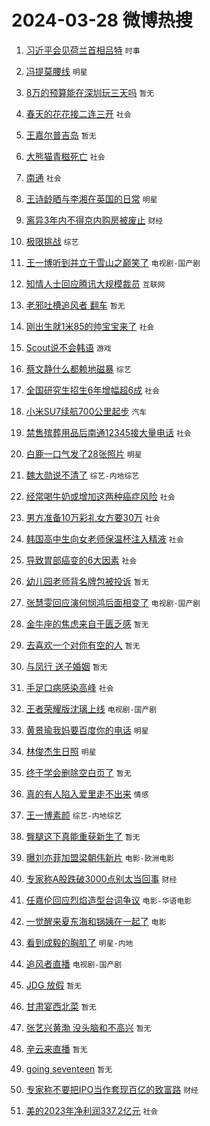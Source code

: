 # 2024-03-28 微博热搜 
1. [习近平会见荷兰首相吕特](https://m.weibo.cn/search?containerid=100103type%3D1%26t%3D10%26q%3D%23%E4%B9%A0%E8%BF%91%E5%B9%B3%E4%BC%9A%E8%A7%81%E8%8D%B7%E5%85%B0%E9%A6%96%E7%9B%B8%E5%90%95%E7%89%B9%23&stream_entry_id=51&isnewpage=1&extparam=seat%3D1%26q%3D%2523%25E4%25B9%25A0%25E8%25BF%2591%25E5%25B9%25B3%25E4%25BC%259A%25E8%25A7%2581%25E8%258D%25B7%25E5%2585%25B0%25E9%25A6%2596%25E7%259B%25B8%25E5%2590%2595%25E7%2589%25B9%2523%26pos%3D0%26filter_type%3Drealtimehot%26c_type%3D51%26stream_entry_id%3D51%26dgr%3D0%26cate%3D10103%26display_time%3D1711555542%26pre_seqid%3D171155554222407119172) `时事` 

2. [冯提莫腰线](https://m.weibo.cn/search?containerid=100103type%3D1%26t%3D10%26q%3D%23%E5%86%AF%E6%8F%90%E8%8E%AB%E8%85%B0%E7%BA%BF%23&stream_entry_id=31&isnewpage=1&extparam=seat%3D1%26filter_type%3Drealtimehot%26band_rank%3D1%26pos%3D0%26c_type%3D31%26cate%3D5001%26lcate%3D5001%26stream_entry_id%3D31%26realpos%3D1%26q%3D%2523%25E5%2586%25AF%25E6%258F%2590%25E8%258E%25AB%25E8%2585%25B0%25E7%25BA%25BF%2523%26flag%3D1%26dgr%3D0%26display_time%3D1711555542%26pre_seqid%3D171155554222407119172) `明星` 

3. [8万的预算能在深圳玩三天吗](https://m.weibo.cn/search?containerid=100103type%3D1%26t%3D10%26q%3D8%E4%B8%87%E7%9A%84%E9%A2%84%E7%AE%97%E8%83%BD%E5%9C%A8%E6%B7%B1%E5%9C%B3%E7%8E%A9%E4%B8%89%E5%A4%A9%E5%90%97&stream_entry_id=31&isnewpage=1&extparam=seat%3D1%26filter_type%3Drealtimehot%26band_rank%3D2%26pos%3D1%26c_type%3D31%26cate%3D5001%26lcate%3D5001%26stream_entry_id%3D31%26realpos%3D2%26q%3D8%25E4%25B8%2587%25E7%259A%2584%25E9%25A2%2584%25E7%25AE%2597%25E8%2583%25BD%25E5%259C%25A8%25E6%25B7%25B1%25E5%259C%25B3%25E7%258E%25A9%25E4%25B8%2589%25E5%25A4%25A9%25E5%2590%2597%26flag%3D2%26dgr%3D0%26display_time%3D1711555542%26pre_seqid%3D171155554222407119172) `暂无` 

4. [春天的花花接二连三开](https://m.weibo.cn/search?containerid=100103type%3D1%26t%3D10%26q%3D%23%E6%98%A5%E5%A4%A9%E7%9A%84%E8%8A%B1%E8%8A%B1%E6%8E%A5%E4%BA%8C%E8%BF%9E%E4%B8%89%E5%BC%80%23&stream_entry_id=31&isnewpage=1&extparam=seat%3D1%26filter_type%3Drealtimehot%26band_rank%3D3%26pos%3D2%26c_type%3D31%26cate%3D5001%26lcate%3D5001%26stream_entry_id%3D31%26realpos%3D3%26q%3D%2523%25E6%2598%25A5%25E5%25A4%25A9%25E7%259A%2584%25E8%258A%25B1%25E8%258A%25B1%25E6%258E%25A5%25E4%25BA%258C%25E8%25BF%259E%25E4%25B8%2589%25E5%25BC%2580%2523%26flag%3D0%26dgr%3D0%26display_time%3D1711555542%26pre_seqid%3D171155554222407119172) `社会` 

5. [王嘉尔普吉岛](https://m.weibo.cn/search?containerid=100103type%3D1%26t%3D10%26q%3D%E7%8E%8B%E5%98%89%E5%B0%94%E6%99%AE%E5%90%89%E5%B2%9B&stream_entry_id=31&isnewpage=1&extparam=seat%3D1%26filter_type%3Drealtimehot%26band_rank%3D4%26pos%3D3%26c_type%3D31%26cate%3D5001%26lcate%3D5001%26stream_entry_id%3D31%26realpos%3D4%26q%3D%25E7%258E%258B%25E5%2598%2589%25E5%25B0%2594%25E6%2599%25AE%25E5%2590%2589%25E5%25B2%259B%26flag%3D2%26dgr%3D0%26display_time%3D1711555542%26pre_seqid%3D171155554222407119172) `暂无` 

6. [大熊猫青糍死亡](https://m.weibo.cn/search?containerid=100103type%3D1%26t%3D10%26q%3D%23%E5%A4%A7%E7%86%8A%E7%8C%AB%E9%9D%92%E7%B3%8D%E6%AD%BB%E4%BA%A1%23&stream_entry_id=31&isnewpage=1&extparam=seat%3D1%26filter_type%3Drealtimehot%26band_rank%3D5%26pos%3D4%26c_type%3D31%26cate%3D5001%26lcate%3D5001%26stream_entry_id%3D31%26realpos%3D5%26q%3D%2523%25E5%25A4%25A7%25E7%2586%258A%25E7%258C%25AB%25E9%259D%2592%25E7%25B3%258D%25E6%25AD%25BB%25E4%25BA%25A1%2523%26flag%3D2%26dgr%3D0%26display_time%3D1711555542%26pre_seqid%3D171155554222407119172) `社会` 

7. [南通](https://m.weibo.cn/search?containerid=100103type%3D1%26t%3D10%26q%3D%E5%8D%97%E9%80%9A&stream_entry_id=31&isnewpage=1&extparam=seat%3D1%26filter_type%3Drealtimehot%26band_rank%3D6%26pos%3D5%26c_type%3D31%26cate%3D5001%26lcate%3D5001%26stream_entry_id%3D31%26realpos%3D6%26q%3D%25E5%258D%2597%25E9%2580%259A%26flag%3D2%26dgr%3D0%26display_time%3D1711555542%26pre_seqid%3D171155554222407119172) `社会` 

8. [王诗龄晒与李湘在英国的日常](https://m.weibo.cn/search?containerid=100103type%3D1%26t%3D10%26q%3D%23%E7%8E%8B%E8%AF%97%E9%BE%84%E6%99%92%E4%B8%8E%E6%9D%8E%E6%B9%98%E5%9C%A8%E8%8B%B1%E5%9B%BD%E7%9A%84%E6%97%A5%E5%B8%B8%23&stream_entry_id=31&isnewpage=1&extparam=seat%3D1%26filter_type%3Drealtimehot%26band_rank%3D7%26pos%3D6%26c_type%3D31%26cate%3D5001%26lcate%3D5001%26stream_entry_id%3D31%26realpos%3D7%26q%3D%2523%25E7%258E%258B%25E8%25AF%2597%25E9%25BE%2584%25E6%2599%2592%25E4%25B8%258E%25E6%259D%258E%25E6%25B9%2598%25E5%259C%25A8%25E8%258B%25B1%25E5%259B%25BD%25E7%259A%2584%25E6%2597%25A5%25E5%25B8%25B8%2523%26flag%3D2%26dgr%3D0%26display_time%3D1711555542%26pre_seqid%3D171155554222407119172) `明星` 

9. [离异3年内不得京内购房被废止](https://m.weibo.cn/search?containerid=100103type%3D1%26t%3D10%26q%3D%23%E7%A6%BB%E5%BC%823%E5%B9%B4%E5%86%85%E4%B8%8D%E5%BE%97%E4%BA%AC%E5%86%85%E8%B4%AD%E6%88%BF%E8%A2%AB%E5%BA%9F%E6%AD%A2%23&stream_entry_id=31&isnewpage=1&extparam=seat%3D1%26filter_type%3Drealtimehot%26band_rank%3D8%26pos%3D7%26c_type%3D31%26cate%3D5001%26lcate%3D5001%26stream_entry_id%3D31%26realpos%3D8%26q%3D%2523%25E7%25A6%25BB%25E5%25BC%25823%25E5%25B9%25B4%25E5%2586%2585%25E4%25B8%258D%25E5%25BE%2597%25E4%25BA%25AC%25E5%2586%2585%25E8%25B4%25AD%25E6%2588%25BF%25E8%25A2%25AB%25E5%25BA%259F%25E6%25AD%25A2%2523%26flag%3D2%26dgr%3D0%26display_time%3D1711555542%26pre_seqid%3D171155554222407119172) `财经` 

10. [极限挑战](https://m.weibo.cn/search?containerid=100103type%3D1%26t%3D10%26q%3D%E6%9E%81%E9%99%90%E6%8C%91%E6%88%98&stream_entry_id=31&isnewpage=1&extparam=seat%3D1%26filter_type%3Drealtimehot%26band_rank%3D9%26pos%3D8%26c_type%3D31%26cate%3D5001%26lcate%3D5001%26stream_entry_id%3D31%26realpos%3D9%26q%3D%25E6%259E%2581%25E9%2599%2590%25E6%258C%2591%25E6%2588%2598%26flag%3D1%26dgr%3D0%26display_time%3D1711555542%26pre_seqid%3D171155554222407119172) `综艺` 

11. [王一博听到并立于雪山之巅笑了](https://m.weibo.cn/search?containerid=100103type%3D1%26t%3D10%26q%3D%23%E7%8E%8B%E4%B8%80%E5%8D%9A%E5%90%AC%E5%88%B0%E5%B9%B6%E7%AB%8B%E4%BA%8E%E9%9B%AA%E5%B1%B1%E4%B9%8B%E5%B7%85%E7%AC%91%E4%BA%86%23&stream_entry_id=31&isnewpage=1&extparam=seat%3D1%26filter_type%3Drealtimehot%26band_rank%3D10%26pos%3D9%26c_type%3D31%26cate%3D5001%26lcate%3D5001%26stream_entry_id%3D31%26realpos%3D10%26q%3D%2523%25E7%258E%258B%25E4%25B8%2580%25E5%258D%259A%25E5%2590%25AC%25E5%2588%25B0%25E5%25B9%25B6%25E7%25AB%258B%25E4%25BA%258E%25E9%259B%25AA%25E5%25B1%25B1%25E4%25B9%258B%25E5%25B7%2585%25E7%25AC%2591%25E4%25BA%2586%2523%26flag%3D0%26dgr%3D0%26display_time%3D1711555542%26pre_seqid%3D171155554222407119172) `电视剧-国产剧` 

12. [知情人士回应腾讯大规模裁员](https://m.weibo.cn/search?containerid=100103type%3D1%26t%3D10%26q%3D%23%E7%9F%A5%E6%83%85%E4%BA%BA%E5%A3%AB%E5%9B%9E%E5%BA%94%E8%85%BE%E8%AE%AF%E5%A4%A7%E8%A7%84%E6%A8%A1%E8%A3%81%E5%91%98%23&stream_entry_id=31&isnewpage=1&extparam=seat%3D1%26filter_type%3Drealtimehot%26band_rank%3D11%26pos%3D10%26c_type%3D31%26cate%3D5001%26lcate%3D5001%26stream_entry_id%3D31%26realpos%3D11%26q%3D%2523%25E7%259F%25A5%25E6%2583%2585%25E4%25BA%25BA%25E5%25A3%25AB%25E5%259B%259E%25E5%25BA%2594%25E8%2585%25BE%25E8%25AE%25AF%25E5%25A4%25A7%25E8%25A7%2584%25E6%25A8%25A1%25E8%25A3%2581%25E5%2591%2598%2523%26flag%3D2%26dgr%3D0%26display_time%3D1711555542%26pre_seqid%3D171155554222407119172) `互联网` 

13. [老邪吐槽追风者 翻车](https://m.weibo.cn/search?containerid=100103type%3D1%26t%3D10%26q%3D%E8%80%81%E9%82%AA%E5%90%90%E6%A7%BD%E8%BF%BD%E9%A3%8E%E8%80%85+%E7%BF%BB%E8%BD%A6&stream_entry_id=31&isnewpage=1&extparam=seat%3D1%26filter_type%3Drealtimehot%26band_rank%3D12%26pos%3D11%26c_type%3D31%26cate%3D5001%26lcate%3D5001%26stream_entry_id%3D31%26realpos%3D12%26q%3D%25E8%2580%2581%25E9%2582%25AA%25E5%2590%2590%25E6%25A7%25BD%25E8%25BF%25BD%25E9%25A3%258E%25E8%2580%2585%2520%25E7%25BF%25BB%25E8%25BD%25A6%26flag%3D0%26dgr%3D0%26display_time%3D1711555542%26pre_seqid%3D171155554222407119172) `暂无` 

14. [刚出生就1米85的帅宝宝来了](https://m.weibo.cn/search?containerid=100103type%3D1%26t%3D10%26q%3D%23%E5%88%9A%E5%87%BA%E7%94%9F%E5%B0%B11%E7%B1%B385%E7%9A%84%E5%B8%85%E5%AE%9D%E5%AE%9D%E6%9D%A5%E4%BA%86%23&stream_entry_id=31&isnewpage=1&extparam=seat%3D1%26filter_type%3Drealtimehot%26band_rank%3D13%26pos%3D12%26c_type%3D31%26cate%3D5001%26lcate%3D5001%26stream_entry_id%3D31%26realpos%3D13%26q%3D%2523%25E5%2588%259A%25E5%2587%25BA%25E7%2594%259F%25E5%25B0%25B11%25E7%25B1%25B385%25E7%259A%2584%25E5%25B8%2585%25E5%25AE%259D%25E5%25AE%259D%25E6%259D%25A5%25E4%25BA%2586%2523%26flag%3D32768%26dgr%3D0%26display_time%3D1711555542%26pre_seqid%3D171155554222407119172) `社会` 

15. [Scout说不会韩语](https://m.weibo.cn/search?containerid=100103type%3D1%26t%3D10%26q%3D%23Scout%E8%AF%B4%E4%B8%8D%E4%BC%9A%E9%9F%A9%E8%AF%AD%23&stream_entry_id=31&isnewpage=1&extparam=seat%3D1%26filter_type%3Drealtimehot%26band_rank%3D14%26pos%3D13%26c_type%3D31%26cate%3D5001%26lcate%3D5001%26stream_entry_id%3D31%26realpos%3D14%26q%3D%2523Scout%25E8%25AF%25B4%25E4%25B8%258D%25E4%25BC%259A%25E9%259F%25A9%25E8%25AF%25AD%2523%26flag%3D1%26dgr%3D0%26display_time%3D1711555542%26pre_seqid%3D171155554222407119172) `游戏` 

16. [蔡文静什么都赖地磁暴](https://m.weibo.cn/search?containerid=100103type%3D1%26t%3D10%26q%3D%23%E8%94%A1%E6%96%87%E9%9D%99%E4%BB%80%E4%B9%88%E9%83%BD%E8%B5%96%E5%9C%B0%E7%A3%81%E6%9A%B4%23&stream_entry_id=31&isnewpage=1&extparam=seat%3D1%26filter_type%3Drealtimehot%26band_rank%3D15%26pos%3D14%26c_type%3D31%26cate%3D5001%26lcate%3D5001%26stream_entry_id%3D31%26realpos%3D15%26q%3D%2523%25E8%2594%25A1%25E6%2596%2587%25E9%259D%2599%25E4%25BB%2580%25E4%25B9%2588%25E9%2583%25BD%25E8%25B5%2596%25E5%259C%25B0%25E7%25A3%2581%25E6%259A%25B4%2523%26flag%3D1%26dgr%3D0%26display_time%3D1711555542%26pre_seqid%3D171155554222407119172) `综艺` 

17. [全国研究生招生6年增幅超6成](https://m.weibo.cn/search?containerid=100103type%3D1%26t%3D10%26q%3D%23%E5%85%A8%E5%9B%BD%E7%A0%94%E7%A9%B6%E7%94%9F%E6%8B%9B%E7%94%9F6%E5%B9%B4%E5%A2%9E%E5%B9%85%E8%B6%856%E6%88%90%23&stream_entry_id=31&isnewpage=1&extparam=seat%3D1%26filter_type%3Drealtimehot%26band_rank%3D16%26pos%3D15%26c_type%3D31%26cate%3D5001%26lcate%3D5001%26stream_entry_id%3D31%26realpos%3D16%26q%3D%2523%25E5%2585%25A8%25E5%259B%25BD%25E7%25A0%2594%25E7%25A9%25B6%25E7%2594%259F%25E6%258B%259B%25E7%2594%259F6%25E5%25B9%25B4%25E5%25A2%259E%25E5%25B9%2585%25E8%25B6%25856%25E6%2588%2590%2523%26flag%3D0%26dgr%3D0%26display_time%3D1711555542%26pre_seqid%3D171155554222407119172) `社会` 

18. [小米SU7续航700公里起步](https://m.weibo.cn/search?containerid=100103type%3D1%26t%3D10%26q%3D%23%E5%B0%8F%E7%B1%B3SU7%E7%BB%AD%E8%88%AA700%E5%85%AC%E9%87%8C%E8%B5%B7%E6%AD%A5%23&stream_entry_id=31&isnewpage=1&extparam=seat%3D1%26filter_type%3Drealtimehot%26band_rank%3D17%26pos%3D16%26c_type%3D31%26cate%3D5001%26lcate%3D5001%26stream_entry_id%3D31%26realpos%3D17%26q%3D%2523%25E5%25B0%258F%25E7%25B1%25B3SU7%25E7%25BB%25AD%25E8%2588%25AA700%25E5%2585%25AC%25E9%2587%258C%25E8%25B5%25B7%25E6%25AD%25A5%2523%26flag%3D0%26dgr%3D0%26display_time%3D1711555542%26pre_seqid%3D171155554222407119172) `汽车` 

19. [禁售殡葬用品后南通12345接大量电话](https://m.weibo.cn/search?containerid=100103type%3D1%26t%3D10%26q%3D%23%E7%A6%81%E5%94%AE%E6%AE%A1%E8%91%AC%E7%94%A8%E5%93%81%E5%90%8E%E5%8D%97%E9%80%9A12345%E6%8E%A5%E5%A4%A7%E9%87%8F%E7%94%B5%E8%AF%9D%23&stream_entry_id=31&isnewpage=1&extparam=seat%3D1%26filter_type%3Drealtimehot%26band_rank%3D18%26pos%3D17%26c_type%3D31%26cate%3D5001%26lcate%3D5001%26stream_entry_id%3D31%26realpos%3D18%26q%3D%2523%25E7%25A6%2581%25E5%2594%25AE%25E6%25AE%25A1%25E8%2591%25AC%25E7%2594%25A8%25E5%2593%2581%25E5%2590%258E%25E5%258D%2597%25E9%2580%259A12345%25E6%258E%25A5%25E5%25A4%25A7%25E9%2587%258F%25E7%2594%25B5%25E8%25AF%259D%2523%26flag%3D0%26dgr%3D0%26display_time%3D1711555542%26pre_seqid%3D171155554222407119172) `社会` 

20. [白鹿一口气发了28张照片](https://m.weibo.cn/search?containerid=100103type%3D1%26t%3D10%26q%3D%23%E7%99%BD%E9%B9%BF%E4%B8%80%E5%8F%A3%E6%B0%94%E5%8F%91%E4%BA%8628%E5%BC%A0%E7%85%A7%E7%89%87%23&stream_entry_id=31&isnewpage=1&extparam=seat%3D1%26filter_type%3Drealtimehot%26band_rank%3D19%26pos%3D18%26c_type%3D31%26cate%3D5001%26lcate%3D5001%26stream_entry_id%3D31%26realpos%3D19%26q%3D%2523%25E7%2599%25BD%25E9%25B9%25BF%25E4%25B8%2580%25E5%258F%25A3%25E6%25B0%2594%25E5%258F%2591%25E4%25BA%258628%25E5%25BC%25A0%25E7%2585%25A7%25E7%2589%2587%2523%26flag%3D0%26dgr%3D0%26display_time%3D1711555542%26pre_seqid%3D171155554222407119172) `明星` 

21. [魏大勋说不清了](https://m.weibo.cn/search?containerid=100103type%3D1%26t%3D10%26q%3D%23%E9%AD%8F%E5%A4%A7%E5%8B%8B%E8%AF%B4%E4%B8%8D%E6%B8%85%E4%BA%86%23&stream_entry_id=31&isnewpage=1&extparam=seat%3D1%26filter_type%3Drealtimehot%26band_rank%3D20%26pos%3D19%26c_type%3D31%26cate%3D5001%26lcate%3D5001%26stream_entry_id%3D31%26realpos%3D20%26q%3D%2523%25E9%25AD%258F%25E5%25A4%25A7%25E5%258B%258B%25E8%25AF%25B4%25E4%25B8%258D%25E6%25B8%2585%25E4%25BA%2586%2523%26flag%3D1%26dgr%3D0%26display_time%3D1711555542%26pre_seqid%3D171155554222407119172) `综艺-内地综艺` 

22. [经常喝牛奶或增加这两种癌症风险](https://m.weibo.cn/search?containerid=100103type%3D1%26t%3D10%26q%3D%23%E7%BB%8F%E5%B8%B8%E5%96%9D%E7%89%9B%E5%A5%B6%E6%88%96%E5%A2%9E%E5%8A%A0%E8%BF%99%E4%B8%A4%E7%A7%8D%E7%99%8C%E7%97%87%E9%A3%8E%E9%99%A9%23&stream_entry_id=31&isnewpage=1&extparam=seat%3D1%26filter_type%3Drealtimehot%26band_rank%3D21%26pos%3D20%26c_type%3D31%26cate%3D5001%26lcate%3D5001%26stream_entry_id%3D31%26realpos%3D21%26q%3D%2523%25E7%25BB%258F%25E5%25B8%25B8%25E5%2596%259D%25E7%2589%259B%25E5%25A5%25B6%25E6%2588%2596%25E5%25A2%259E%25E5%258A%25A0%25E8%25BF%2599%25E4%25B8%25A4%25E7%25A7%258D%25E7%2599%258C%25E7%2597%2587%25E9%25A3%258E%25E9%2599%25A9%2523%26flag%3D0%26dgr%3D0%26display_time%3D1711555542%26pre_seqid%3D171155554222407119172) `社会` 

23. [男方准备10万彩礼女方要30万](https://m.weibo.cn/search?containerid=100103type%3D1%26t%3D10%26q%3D%23%E7%94%B7%E6%96%B9%E5%87%86%E5%A4%8710%E4%B8%87%E5%BD%A9%E7%A4%BC%E5%A5%B3%E6%96%B9%E8%A6%8130%E4%B8%87%23&stream_entry_id=31&isnewpage=1&extparam=seat%3D1%26filter_type%3Drealtimehot%26band_rank%3D22%26pos%3D21%26c_type%3D31%26cate%3D5001%26lcate%3D5001%26stream_entry_id%3D31%26realpos%3D22%26q%3D%2523%25E7%2594%25B7%25E6%2596%25B9%25E5%2587%2586%25E5%25A4%258710%25E4%25B8%2587%25E5%25BD%25A9%25E7%25A4%25BC%25E5%25A5%25B3%25E6%2596%25B9%25E8%25A6%258130%25E4%25B8%2587%2523%26flag%3D1%26dgr%3D0%26display_time%3D1711555542%26pre_seqid%3D171155554222407119172) `社会` 

24. [韩国高中生向女老师保温杯注入精液](https://m.weibo.cn/search?containerid=100103type%3D1%26t%3D10%26q%3D%23%E9%9F%A9%E5%9B%BD%E9%AB%98%E4%B8%AD%E7%94%9F%E5%90%91%E5%A5%B3%E8%80%81%E5%B8%88%E4%BF%9D%E6%B8%A9%E6%9D%AF%E6%B3%A8%E5%85%A5%E7%B2%BE%E6%B6%B2%23&stream_entry_id=31&isnewpage=1&extparam=seat%3D1%26filter_type%3Drealtimehot%26band_rank%3D23%26pos%3D22%26c_type%3D31%26cate%3D5001%26lcate%3D5001%26stream_entry_id%3D31%26realpos%3D23%26q%3D%2523%25E9%259F%25A9%25E5%259B%25BD%25E9%25AB%2598%25E4%25B8%25AD%25E7%2594%259F%25E5%2590%2591%25E5%25A5%25B3%25E8%2580%2581%25E5%25B8%2588%25E4%25BF%259D%25E6%25B8%25A9%25E6%259D%25AF%25E6%25B3%25A8%25E5%2585%25A5%25E7%25B2%25BE%25E6%25B6%25B2%2523%26flag%3D0%26dgr%3D0%26display_time%3D1711555542%26pre_seqid%3D171155554222407119172) `社会` 

25. [导致胃部癌变的6大因素](https://m.weibo.cn/search?containerid=100103type%3D1%26t%3D10%26q%3D%23%E5%AF%BC%E8%87%B4%E8%83%83%E9%83%A8%E7%99%8C%E5%8F%98%E7%9A%846%E5%A4%A7%E5%9B%A0%E7%B4%A0%23&stream_entry_id=31&isnewpage=1&extparam=seat%3D1%26filter_type%3Drealtimehot%26band_rank%3D24%26pos%3D23%26c_type%3D31%26cate%3D5001%26lcate%3D5001%26stream_entry_id%3D31%26realpos%3D24%26q%3D%2523%25E5%25AF%25BC%25E8%2587%25B4%25E8%2583%2583%25E9%2583%25A8%25E7%2599%258C%25E5%258F%2598%25E7%259A%25846%25E5%25A4%25A7%25E5%259B%25A0%25E7%25B4%25A0%2523%26flag%3D1%26dgr%3D0%26display_time%3D1711555542%26pre_seqid%3D171155554222407119172) `社会` 

26. [幼儿园老师背名牌包被投诉](https://m.weibo.cn/search?containerid=100103type%3D1%26t%3D10%26q%3D%E5%B9%BC%E5%84%BF%E5%9B%AD%E8%80%81%E5%B8%88%E8%83%8C%E5%90%8D%E7%89%8C%E5%8C%85%E8%A2%AB%E6%8A%95%E8%AF%89&stream_entry_id=31&isnewpage=1&extparam=seat%3D1%26filter_type%3Drealtimehot%26band_rank%3D25%26pos%3D24%26c_type%3D31%26cate%3D5001%26lcate%3D5001%26stream_entry_id%3D31%26realpos%3D25%26q%3D%25E5%25B9%25BC%25E5%2584%25BF%25E5%259B%25AD%25E8%2580%2581%25E5%25B8%2588%25E8%2583%258C%25E5%2590%258D%25E7%2589%258C%25E5%258C%2585%25E8%25A2%25AB%25E6%258A%2595%25E8%25AF%2589%26flag%3D0%26dgr%3D0%26display_time%3D1711555542%26pre_seqid%3D171155554222407119172) `暂无` 

27. [张慧雯回应演何悯鸿后面相变了](https://m.weibo.cn/search?containerid=100103type%3D1%26t%3D10%26q%3D%23%E5%BC%A0%E6%85%A7%E9%9B%AF%E5%9B%9E%E5%BA%94%E6%BC%94%E4%BD%95%E6%82%AF%E9%B8%BF%E5%90%8E%E9%9D%A2%E7%9B%B8%E5%8F%98%E4%BA%86%23&stream_entry_id=31&isnewpage=1&extparam=seat%3D1%26filter_type%3Drealtimehot%26band_rank%3D26%26pos%3D25%26c_type%3D31%26cate%3D5001%26lcate%3D5001%26stream_entry_id%3D31%26realpos%3D26%26q%3D%2523%25E5%25BC%25A0%25E6%2585%25A7%25E9%259B%25AF%25E5%259B%259E%25E5%25BA%2594%25E6%25BC%2594%25E4%25BD%2595%25E6%2582%25AF%25E9%25B8%25BF%25E5%2590%258E%25E9%259D%25A2%25E7%259B%25B8%25E5%258F%2598%25E4%25BA%2586%2523%26flag%3D1%26dgr%3D0%26display_time%3D1711555542%26pre_seqid%3D171155554222407119172) `电视剧-国产剧` 

28. [金牛座的焦虑来自于匮乏感](https://m.weibo.cn/search?containerid=100103type%3D1%26t%3D10%26q%3D%23%E9%87%91%E7%89%9B%E5%BA%A7%E7%9A%84%E7%84%A6%E8%99%91%E6%9D%A5%E8%87%AA%E4%BA%8E%E5%8C%AE%E4%B9%8F%E6%84%9F%23&stream_entry_id=31&isnewpage=1&extparam=seat%3D1%26filter_type%3Drealtimehot%26band_rank%3D27%26pos%3D26%26c_type%3D31%26cate%3D5001%26lcate%3D5001%26stream_entry_id%3D31%26realpos%3D27%26q%3D%2523%25E9%2587%2591%25E7%2589%259B%25E5%25BA%25A7%25E7%259A%2584%25E7%2584%25A6%25E8%2599%2591%25E6%259D%25A5%25E8%2587%25AA%25E4%25BA%258E%25E5%258C%25AE%25E4%25B9%258F%25E6%2584%259F%2523%26flag%3D1%26dgr%3D0%26display_time%3D1711555542%26pre_seqid%3D171155554222407119172) `暂无` 

29. [去喜欢一个对你有空的人](https://m.weibo.cn/search?containerid=100103type%3D1%26t%3D10%26q%3D%E5%8E%BB%E5%96%9C%E6%AC%A2%E4%B8%80%E4%B8%AA%E5%AF%B9%E4%BD%A0%E6%9C%89%E7%A9%BA%E7%9A%84%E4%BA%BA&stream_entry_id=31&isnewpage=1&extparam=seat%3D1%26filter_type%3Drealtimehot%26band_rank%3D28%26pos%3D27%26c_type%3D31%26cate%3D5001%26lcate%3D5001%26stream_entry_id%3D31%26realpos%3D28%26q%3D%25E5%258E%25BB%25E5%2596%259C%25E6%25AC%25A2%25E4%25B8%2580%25E4%25B8%25AA%25E5%25AF%25B9%25E4%25BD%25A0%25E6%259C%2589%25E7%25A9%25BA%25E7%259A%2584%25E4%25BA%25BA%26flag%3D1%26dgr%3D0%26display_time%3D1711555542%26pre_seqid%3D171155554222407119172) `暂无` 

30. [与凤行 送子婚姻](https://m.weibo.cn/search?containerid=100103type%3D1%26t%3D10%26q%3D%E4%B8%8E%E5%87%A4%E8%A1%8C+%E9%80%81%E5%AD%90%E5%A9%9A%E5%A7%BB&stream_entry_id=31&isnewpage=1&extparam=seat%3D1%26filter_type%3Drealtimehot%26band_rank%3D29%26pos%3D28%26c_type%3D31%26cate%3D5001%26lcate%3D5001%26stream_entry_id%3D31%26realpos%3D29%26q%3D%25E4%25B8%258E%25E5%2587%25A4%25E8%25A1%258C%2520%25E9%2580%2581%25E5%25AD%2590%25E5%25A9%259A%25E5%25A7%25BB%26flag%3D0%26dgr%3D0%26display_time%3D1711555542%26pre_seqid%3D171155554222407119172) `暂无` 

31. [手足口病感染高峰](https://m.weibo.cn/search?containerid=100103type%3D1%26t%3D10%26q%3D%23%E6%89%8B%E8%B6%B3%E5%8F%A3%E7%97%85%E6%84%9F%E6%9F%93%E9%AB%98%E5%B3%B0%23&stream_entry_id=31&isnewpage=1&extparam=seat%3D1%26filter_type%3Drealtimehot%26band_rank%3D30%26pos%3D29%26c_type%3D31%26cate%3D5001%26lcate%3D5001%26stream_entry_id%3D31%26realpos%3D30%26q%3D%2523%25E6%2589%258B%25E8%25B6%25B3%25E5%258F%25A3%25E7%2597%2585%25E6%2584%259F%25E6%259F%2593%25E9%25AB%2598%25E5%25B3%25B0%2523%26flag%3D0%26dgr%3D0%26display_time%3D1711555542%26pre_seqid%3D171155554222407119172) `社会` 

32. [王者荣耀版沈璃上线](https://m.weibo.cn/search?containerid=100103type%3D1%26t%3D10%26q%3D%23%E7%8E%8B%E8%80%85%E8%8D%A3%E8%80%80%E7%89%88%E6%B2%88%E7%92%83%E4%B8%8A%E7%BA%BF%23&stream_entry_id=31&isnewpage=1&extparam=seat%3D1%26filter_type%3Drealtimehot%26band_rank%3D31%26pos%3D30%26c_type%3D31%26cate%3D5001%26lcate%3D5001%26stream_entry_id%3D31%26realpos%3D31%26q%3D%2523%25E7%258E%258B%25E8%2580%2585%25E8%258D%25A3%25E8%2580%2580%25E7%2589%2588%25E6%25B2%2588%25E7%2592%2583%25E4%25B8%258A%25E7%25BA%25BF%2523%26flag%3D0%26dgr%3D0%26display_time%3D1711555542%26pre_seqid%3D171155554222407119172) `电视剧-国产剧` 

33. [黄景瑜我妈要百度你的电话](https://m.weibo.cn/search?containerid=100103type%3D1%26t%3D10%26q%3D%23%E9%BB%84%E6%99%AF%E7%91%9C%E6%88%91%E5%A6%88%E8%A6%81%E7%99%BE%E5%BA%A6%E4%BD%A0%E7%9A%84%E7%94%B5%E8%AF%9D%23&stream_entry_id=31&isnewpage=1&extparam=seat%3D1%26filter_type%3Drealtimehot%26band_rank%3D32%26pos%3D31%26c_type%3D31%26cate%3D5001%26lcate%3D5001%26stream_entry_id%3D31%26realpos%3D32%26q%3D%2523%25E9%25BB%2584%25E6%2599%25AF%25E7%2591%259C%25E6%2588%2591%25E5%25A6%2588%25E8%25A6%2581%25E7%2599%25BE%25E5%25BA%25A6%25E4%25BD%25A0%25E7%259A%2584%25E7%2594%25B5%25E8%25AF%259D%2523%26flag%3D0%26dgr%3D0%26display_time%3D1711555542%26pre_seqid%3D171155554222407119172) `明星` 

34. [林俊杰生日照](https://m.weibo.cn/search?containerid=100103type%3D1%26t%3D10%26q%3D%E6%9E%97%E4%BF%8A%E6%9D%B0%E7%94%9F%E6%97%A5%E7%85%A7&stream_entry_id=31&isnewpage=1&extparam=seat%3D1%26filter_type%3Drealtimehot%26band_rank%3D33%26pos%3D32%26c_type%3D31%26cate%3D5001%26lcate%3D5001%26stream_entry_id%3D31%26realpos%3D33%26q%3D%25E6%259E%2597%25E4%25BF%258A%25E6%259D%25B0%25E7%2594%259F%25E6%2597%25A5%25E7%2585%25A7%26flag%3D1%26dgr%3D0%26display_time%3D1711555542%26pre_seqid%3D171155554222407119172) `明星` 

35. [终于学会删除空白页了](https://m.weibo.cn/search?containerid=100103type%3D1%26t%3D10%26q%3D%E7%BB%88%E4%BA%8E%E5%AD%A6%E4%BC%9A%E5%88%A0%E9%99%A4%E7%A9%BA%E7%99%BD%E9%A1%B5%E4%BA%86&stream_entry_id=31&isnewpage=1&extparam=seat%3D1%26filter_type%3Drealtimehot%26band_rank%3D34%26pos%3D33%26c_type%3D31%26cate%3D5001%26lcate%3D5001%26stream_entry_id%3D31%26realpos%3D34%26q%3D%25E7%25BB%2588%25E4%25BA%258E%25E5%25AD%25A6%25E4%25BC%259A%25E5%2588%25A0%25E9%2599%25A4%25E7%25A9%25BA%25E7%2599%25BD%25E9%25A1%25B5%25E4%25BA%2586%26flag%3D0%26dgr%3D0%26display_time%3D1711555542%26pre_seqid%3D171155554222407119172) `暂无` 

36. [真的有人陷入爱里走不出来](https://m.weibo.cn/search?containerid=100103type%3D1%26t%3D10%26q%3D%23%E7%9C%9F%E7%9A%84%E6%9C%89%E4%BA%BA%E9%99%B7%E5%85%A5%E7%88%B1%E9%87%8C%E8%B5%B0%E4%B8%8D%E5%87%BA%E6%9D%A5%23&stream_entry_id=31&isnewpage=1&extparam=seat%3D1%26filter_type%3Drealtimehot%26band_rank%3D35%26pos%3D34%26c_type%3D31%26cate%3D5001%26lcate%3D5001%26stream_entry_id%3D31%26realpos%3D35%26q%3D%2523%25E7%259C%259F%25E7%259A%2584%25E6%259C%2589%25E4%25BA%25BA%25E9%2599%25B7%25E5%2585%25A5%25E7%2588%25B1%25E9%2587%258C%25E8%25B5%25B0%25E4%25B8%258D%25E5%2587%25BA%25E6%259D%25A5%2523%26flag%3D0%26dgr%3D0%26display_time%3D1711555542%26pre_seqid%3D171155554222407119172) `情感` 

37. [王一博素颜](https://m.weibo.cn/search?containerid=100103type%3D1%26t%3D10%26q%3D%E7%8E%8B%E4%B8%80%E5%8D%9A%E7%B4%A0%E9%A2%9C&stream_entry_id=31&isnewpage=1&extparam=seat%3D1%26filter_type%3Drealtimehot%26band_rank%3D36%26pos%3D35%26c_type%3D31%26cate%3D5001%26lcate%3D5001%26stream_entry_id%3D31%26realpos%3D36%26q%3D%25E7%258E%258B%25E4%25B8%2580%25E5%258D%259A%25E7%25B4%25A0%25E9%25A2%259C%26flag%3D0%26dgr%3D0%26display_time%3D1711555542%26pre_seqid%3D171155554222407119172) `综艺-内地综艺` 

38. [臀腿这下真能重获新生了](https://m.weibo.cn/search?containerid=100103type%3D1%26t%3D10%26q%3D%E8%87%80%E8%85%BF%E8%BF%99%E4%B8%8B%E7%9C%9F%E8%83%BD%E9%87%8D%E8%8E%B7%E6%96%B0%E7%94%9F%E4%BA%86&stream_entry_id=31&isnewpage=1&extparam=seat%3D1%26filter_type%3Drealtimehot%26band_rank%3D37%26pos%3D36%26c_type%3D31%26cate%3D5001%26lcate%3D5001%26stream_entry_id%3D31%26realpos%3D37%26q%3D%25E8%2587%2580%25E8%2585%25BF%25E8%25BF%2599%25E4%25B8%258B%25E7%259C%259F%25E8%2583%25BD%25E9%2587%258D%25E8%258E%25B7%25E6%2596%25B0%25E7%2594%259F%25E4%25BA%2586%26flag%3D0%26dgr%3D0%26display_time%3D1711555542%26pre_seqid%3D171155554222407119172) `暂无` 

39. [曝刘亦菲加盟梁朝伟新片](https://m.weibo.cn/search?containerid=100103type%3D1%26t%3D10%26q%3D%23%E6%9B%9D%E5%88%98%E4%BA%A6%E8%8F%B2%E5%8A%A0%E7%9B%9F%E6%A2%81%E6%9C%9D%E4%BC%9F%E6%96%B0%E7%89%87%23&stream_entry_id=31&isnewpage=1&extparam=seat%3D1%26filter_type%3Drealtimehot%26band_rank%3D38%26pos%3D37%26c_type%3D31%26cate%3D5001%26lcate%3D5001%26stream_entry_id%3D31%26realpos%3D38%26q%3D%2523%25E6%259B%259D%25E5%2588%2598%25E4%25BA%25A6%25E8%258F%25B2%25E5%258A%25A0%25E7%259B%259F%25E6%25A2%2581%25E6%259C%259D%25E4%25BC%259F%25E6%2596%25B0%25E7%2589%2587%2523%26flag%3D0%26dgr%3D0%26display_time%3D1711555542%26pre_seqid%3D171155554222407119172) `电影-欧洲电影` 

40. [专家称A股跌破3000点别太当回事](https://m.weibo.cn/search?containerid=100103type%3D1%26t%3D10%26q%3D%23%E4%B8%93%E5%AE%B6%E7%A7%B0A%E8%82%A1%E8%B7%8C%E7%A0%B43000%E7%82%B9%E5%88%AB%E5%A4%AA%E5%BD%93%E5%9B%9E%E4%BA%8B%23&stream_entry_id=31&isnewpage=1&extparam=seat%3D1%26filter_type%3Drealtimehot%26band_rank%3D39%26pos%3D38%26c_type%3D31%26cate%3D5001%26lcate%3D5001%26stream_entry_id%3D31%26realpos%3D39%26q%3D%2523%25E4%25B8%2593%25E5%25AE%25B6%25E7%25A7%25B0A%25E8%2582%25A1%25E8%25B7%258C%25E7%25A0%25B43000%25E7%2582%25B9%25E5%2588%25AB%25E5%25A4%25AA%25E5%25BD%2593%25E5%259B%259E%25E4%25BA%258B%2523%26flag%3D0%26dgr%3D0%26display_time%3D1711555542%26pre_seqid%3D171155554222407119172) `财经` 

41. [任嘉伦回应烈焰造型台词争议](https://m.weibo.cn/search?containerid=100103type%3D1%26t%3D10%26q%3D%23%E4%BB%BB%E5%98%89%E4%BC%A6%E5%9B%9E%E5%BA%94%E7%83%88%E7%84%B0%E9%80%A0%E5%9E%8B%E5%8F%B0%E8%AF%8D%E4%BA%89%E8%AE%AE%23&stream_entry_id=31&isnewpage=1&extparam=seat%3D1%26filter_type%3Drealtimehot%26band_rank%3D40%26pos%3D39%26c_type%3D31%26cate%3D5001%26lcate%3D5001%26stream_entry_id%3D31%26realpos%3D40%26q%3D%2523%25E4%25BB%25BB%25E5%2598%2589%25E4%25BC%25A6%25E5%259B%259E%25E5%25BA%2594%25E7%2583%2588%25E7%2584%25B0%25E9%2580%25A0%25E5%259E%258B%25E5%258F%25B0%25E8%25AF%258D%25E4%25BA%2589%25E8%25AE%25AE%2523%26flag%3D0%26dgr%3D0%26display_time%3D1711555542%26pre_seqid%3D171155554222407119172) `电影-华语电影` 

42. [一觉醒来夏东海和锅姨在一起了](https://m.weibo.cn/search?containerid=100103type%3D1%26t%3D10%26q%3D%23%E4%B8%80%E8%A7%89%E9%86%92%E6%9D%A5%E5%A4%8F%E4%B8%9C%E6%B5%B7%E5%92%8C%E9%94%85%E5%A7%A8%E5%9C%A8%E4%B8%80%E8%B5%B7%E4%BA%86%23&stream_entry_id=31&isnewpage=1&extparam=seat%3D1%26filter_type%3Drealtimehot%26band_rank%3D41%26pos%3D40%26c_type%3D31%26cate%3D5001%26lcate%3D5001%26stream_entry_id%3D31%26realpos%3D41%26q%3D%2523%25E4%25B8%2580%25E8%25A7%2589%25E9%2586%2592%25E6%259D%25A5%25E5%25A4%258F%25E4%25B8%259C%25E6%25B5%25B7%25E5%2592%258C%25E9%2594%2585%25E5%25A7%25A8%25E5%259C%25A8%25E4%25B8%2580%25E8%25B5%25B7%25E4%25BA%2586%2523%26flag%3D0%26dgr%3D0%26display_time%3D1711555542%26pre_seqid%3D171155554222407119172) `电影` 

43. [看到成毅的胸肌了](https://m.weibo.cn/search?containerid=100103type%3D1%26t%3D10%26q%3D%23%E7%9C%8B%E5%88%B0%E6%88%90%E6%AF%85%E7%9A%84%E8%83%B8%E8%82%8C%E4%BA%86%23&stream_entry_id=31&isnewpage=1&extparam=seat%3D1%26filter_type%3Drealtimehot%26band_rank%3D42%26pos%3D41%26c_type%3D31%26cate%3D5001%26lcate%3D5001%26stream_entry_id%3D31%26realpos%3D42%26q%3D%2523%25E7%259C%258B%25E5%2588%25B0%25E6%2588%2590%25E6%25AF%2585%25E7%259A%2584%25E8%2583%25B8%25E8%2582%258C%25E4%25BA%2586%2523%26flag%3D0%26dgr%3D0%26display_time%3D1711555542%26pre_seqid%3D171155554222407119172) `明星-内地` 

44. [追风者直播](https://m.weibo.cn/search?containerid=100103type%3D1%26t%3D10%26q%3D%23%E8%BF%BD%E9%A3%8E%E8%80%85%E7%9B%B4%E6%92%AD%23&stream_entry_id=31&isnewpage=1&extparam=seat%3D1%26filter_type%3Drealtimehot%26band_rank%3D43%26pos%3D42%26c_type%3D31%26cate%3D5001%26lcate%3D5001%26stream_entry_id%3D31%26realpos%3D43%26q%3D%2523%25E8%25BF%25BD%25E9%25A3%258E%25E8%2580%2585%25E7%259B%25B4%25E6%2592%25AD%2523%26flag%3D0%26dgr%3D0%26display_time%3D1711555542%26pre_seqid%3D171155554222407119172) `电视剧-国产剧` 

45. [JDG 放假](https://m.weibo.cn/search?containerid=100103type%3D1%26t%3D10%26q%3DJDG+%E6%94%BE%E5%81%87&stream_entry_id=31&isnewpage=1&extparam=seat%3D1%26filter_type%3Drealtimehot%26band_rank%3D44%26pos%3D43%26c_type%3D31%26cate%3D5001%26lcate%3D5001%26stream_entry_id%3D31%26realpos%3D44%26q%3DJDG%2520%25E6%2594%25BE%25E5%2581%2587%26flag%3D0%26dgr%3D0%26display_time%3D1711555542%26pre_seqid%3D171155554222407119172) `暂无` 

46. [甘肃宴西北菜](https://m.weibo.cn/search?containerid=100103type%3D1%26t%3D10%26q%3D%E7%94%98%E8%82%83%E5%AE%B4%E8%A5%BF%E5%8C%97%E8%8F%9C&stream_entry_id=31&isnewpage=1&extparam=seat%3D1%26filter_type%3Drealtimehot%26band_rank%3D45%26pos%3D44%26c_type%3D31%26cate%3D5001%26lcate%3D5001%26stream_entry_id%3D31%26realpos%3D45%26q%3D%25E7%2594%2598%25E8%2582%2583%25E5%25AE%25B4%25E8%25A5%25BF%25E5%258C%2597%25E8%258F%259C%26flag%3D1%26dgr%3D0%26display_time%3D1711555542%26pre_seqid%3D171155554222407119172) `暂无` 

47. [张艺兴黄渤 没头脑和不高兴](https://m.weibo.cn/search?containerid=100103type%3D1%26t%3D10%26q%3D%E5%BC%A0%E8%89%BA%E5%85%B4%E9%BB%84%E6%B8%A4+%E6%B2%A1%E5%A4%B4%E8%84%91%E5%92%8C%E4%B8%8D%E9%AB%98%E5%85%B4&stream_entry_id=31&isnewpage=1&extparam=seat%3D1%26filter_type%3Drealtimehot%26band_rank%3D46%26pos%3D45%26c_type%3D31%26cate%3D5001%26lcate%3D5001%26stream_entry_id%3D31%26realpos%3D46%26q%3D%25E5%25BC%25A0%25E8%2589%25BA%25E5%2585%25B4%25E9%25BB%2584%25E6%25B8%25A4%2520%25E6%25B2%25A1%25E5%25A4%25B4%25E8%2584%2591%25E5%2592%258C%25E4%25B8%258D%25E9%25AB%2598%25E5%2585%25B4%26flag%3D0%26dgr%3D0%26display_time%3D1711555542%26pre_seqid%3D171155554222407119172) `暂无` 

48. [辛云来直播](https://m.weibo.cn/search?containerid=100103type%3D1%26t%3D10%26q%3D%E8%BE%9B%E4%BA%91%E6%9D%A5%E7%9B%B4%E6%92%AD&stream_entry_id=31&isnewpage=1&extparam=seat%3D1%26filter_type%3Drealtimehot%26band_rank%3D47%26pos%3D46%26c_type%3D31%26cate%3D5001%26lcate%3D5001%26stream_entry_id%3D31%26realpos%3D47%26q%3D%25E8%25BE%259B%25E4%25BA%2591%25E6%259D%25A5%25E7%259B%25B4%25E6%2592%25AD%26flag%3D1%26dgr%3D0%26display_time%3D1711555542%26pre_seqid%3D171155554222407119172) `暂无` 

49. [going seventeen](https://m.weibo.cn/search?containerid=100103type%3D1%26t%3D10%26q%3Dgoing+seventeen&stream_entry_id=31&isnewpage=1&extparam=seat%3D1%26filter_type%3Drealtimehot%26band_rank%3D48%26pos%3D47%26c_type%3D31%26cate%3D5001%26lcate%3D5001%26stream_entry_id%3D31%26realpos%3D48%26q%3Dgoing%2520seventeen%26flag%3D0%26dgr%3D0%26display_time%3D1711555542%26pre_seqid%3D171155554222407119172) `暂无` 

50. [专家称不要把IPO当作套现百亿的致富路](https://m.weibo.cn/search?containerid=100103type%3D1%26t%3D10%26q%3D%23%E4%B8%93%E5%AE%B6%E7%A7%B0%E4%B8%8D%E8%A6%81%E6%8A%8AIPO%E5%BD%93%E4%BD%9C%E5%A5%97%E7%8E%B0%E7%99%BE%E4%BA%BF%E7%9A%84%E8%87%B4%E5%AF%8C%E8%B7%AF%23&stream_entry_id=31&isnewpage=1&extparam=seat%3D1%26filter_type%3Drealtimehot%26band_rank%3D49%26pos%3D48%26c_type%3D31%26cate%3D5001%26lcate%3D5001%26stream_entry_id%3D31%26realpos%3D49%26q%3D%2523%25E4%25B8%2593%25E5%25AE%25B6%25E7%25A7%25B0%25E4%25B8%258D%25E8%25A6%2581%25E6%258A%258AIPO%25E5%25BD%2593%25E4%25BD%259C%25E5%25A5%2597%25E7%258E%25B0%25E7%2599%25BE%25E4%25BA%25BF%25E7%259A%2584%25E8%2587%25B4%25E5%25AF%258C%25E8%25B7%25AF%2523%26flag%3D1%26dgr%3D0%26display_time%3D1711555542%26pre_seqid%3D171155554222407119172) `财经` 

51. [美的2023年净利润337.2亿元](https://m.weibo.cn/search?containerid=100103type%3D1%26t%3D10%26q%3D%23%E7%BE%8E%E7%9A%842023%E5%B9%B4%E5%87%80%E5%88%A9%E6%B6%A6337.2%E4%BA%BF%E5%85%83%23&stream_entry_id=31&isnewpage=1&extparam=seat%3D1%26filter_type%3Drealtimehot%26band_rank%3D50%26pos%3D49%26c_type%3D31%26cate%3D5001%26lcate%3D5001%26stream_entry_id%3D31%26realpos%3D50%26q%3D%2523%25E7%25BE%258E%25E7%259A%25842023%25E5%25B9%25B4%25E5%2587%2580%25E5%2588%25A9%25E6%25B6%25A6337.2%25E4%25BA%25BF%25E5%2585%2583%2523%26flag%3D1%26dgr%3D0%26display_time%3D1711555542%26pre_seqid%3D171155554222407119172) `社会` 
